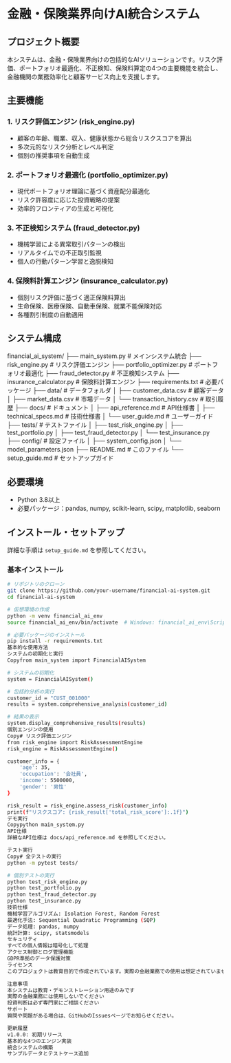 # 金融・保険業界向けAI統合システム

## プロジェクト概要

本システムは、金融・保険業界向けの包括的なAIソリューションです。リスク評価、ポートフォリオ最適化、不正検知、保険料算定の4つの主要機能を統合し、金融機関の業務効率化と顧客サービス向上を支援します。

## 主要機能

### 1. リスク評価エンジン (risk_engine.py)
- 顧客の年齢、職業、収入、健康状態から総合リスクスコアを算出
- 多次元的なリスク分析とレベル判定
- 個別の推奨事項を自動生成

### 2. ポートフォリオ最適化 (portfolio_optimizer.py)  
- 現代ポートフォリオ理論に基づく資産配分最適化
- リスク許容度に応じた投資戦略の提案
- 効率的フロンティアの生成と可視化

### 3. 不正検知システム (fraud_detector.py)
- 機械学習による異常取引パターンの検出
- リアルタイムでの不正取引監視
- 個人の行動パターン学習と逸脱検知

### 4. 保険料計算エンジン (insurance_calculator.py)
- 個別リスク評価に基づく適正保険料算出
- 生命保険、医療保険、自動車保険、就業不能保険対応
- 各種割引制度の自動適用

## システム構成

financial_ai_system/ ├── main_system.py # メインシステム統合 ├── risk_engine.py # リスク評価エンジン ├── portfolio_optimizer.py # ポートフォリオ最適化 ├── fraud_detector.py # 不正検知システム ├── insurance_calculator.py # 保険料計算エンジン ├── requirements.txt # 必要パッケージ ├── data/ # データフォルダ │ ├── customer_data.csv # 顧客データ │ ├── market_data.csv # 市場データ │ └── transaction_history.csv # 取引履歴 ├── docs/ # ドキュメント │ ├── api_reference.md # API仕様書 │ ├── technical_specs.md # 技術仕様書 │ └── user_guide.md # ユーザーガイド ├── tests/ # テストファイル │ ├── test_risk_engine.py │ ├── test_portfolio.py │ ├── test_fraud_detector.py │ └── test_insurance.py ├── config/ # 設定ファイル │ ├── system_config.json │ └── model_parameters.json ├── README.md # このファイル └── setup_guide.md # セットアップガイド


## 必要環境

- Python 3.8以上
- 必要パッケージ：pandas, numpy, scikit-learn, scipy, matplotlib, seaborn

## インストール・セットアップ

詳細な手順は `setup_guide.md` を参照してください。

### 基本インストール

```bash
# リポジトリのクローン
git clone https://github.com/your-username/financial-ai-system.git
cd financial-ai-system

# 仮想環境の作成
python -m venv financial_ai_env
source financial_ai_env/bin/activate  # Windows: financial_ai_env\Scripts\activate

# 必要パッケージのインストール
pip install -r requirements.txt
基本的な使用方法
システムの初期化と実行
Copyfrom main_system import FinancialAISystem

# システムの初期化
system = FinancialAISystem()

# 包括的分析の実行
customer_id = "CUST_001000"
results = system.comprehensive_analysis(customer_id)

# 結果の表示
system.display_comprehensive_results(results)
個別エンジンの使用
Copy# リスク評価エンジン
from risk_engine import RiskAssessmentEngine
risk_engine = RiskAssessmentEngine()

customer_info = {
    'age': 35,
    'occupation': '会社員',
    'income': 5500000,
    'gender': '男性'
}

risk_result = risk_engine.assess_risk(customer_info)
print(f"リスクスコア: {risk_result['total_risk_score']:.1f}")
デモ実行
Copypython main_system.py
API仕様
詳細なAPI仕様は docs/api_reference.md を参照してください。

テスト実行
Copy# 全テストの実行
python -m pytest tests/

# 個別テストの実行
python test_risk_engine.py
python test_portfolio.py
python test_fraud_detector.py
python test_insurance.py
技術仕様
機械学習アルゴリズム: Isolation Forest, Random Forest
最適化手法: Sequential Quadratic Programming (SQP)
データ処理: pandas, numpy
統計計算: scipy, statsmodels
セキュリティ
すべての個人情報は暗号化して処理
アクセス制御とログ管理機能
GDPR準拠のデータ保護対策
ライセンス
このプロジェクトは教育目的で作成されています。実際の金融業務での使用は想定されていません。

注意事項
本システムは教育・デモンストレーション用途のみです
実際の金融業務には使用しないでください
投資判断は必ず専門家にご相談ください
サポート
質問や問題がある場合は、GitHubのIssuesページでお知らせください。

更新履歴
v1.0.0: 初期リリース
基本的な4つのエンジン実装
統合システムの構築
サンプルデータとテストケース追加
